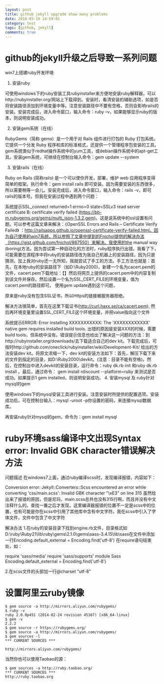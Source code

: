 ```yaml
---
layout: post
title: github jekyll upgrade show many problems
date: 2016-03-10 14:59:01
category: test
tags: [github, jekyll]
comments: true
---
```


# github的jekyll升级之后导致一系列问题

win7上搭建ruby开发环境
1. 安装ruby

可使用windows下的ruby安装工具rubyinstaller来方便地安装ruby解释器，可以http://rubyinstaller.org/网站上下载得到。安装时，看清安装的辅助选项，如是否将安装路径添加到环境变量中等。注意安装路径中不要有空格，否则会影响rails的安装。安装完成后，进入命令窗口，输入命令：ruby –v，如果能够显示ruby的版本，则说明安装成功。

2. 安装gem系统（在线）

RubyGems（简称 gems）是一个用于对 Rails 组件进行打包的 Ruby 打包系统。 它提供一个分发 Ruby 程序和库的标准格式，还提供一个管理程序包安装的工具。gem系统类似于redhat操作系统中的yum工具，或debian操作系统中的apt-get工具。安装gem系统，可继续在控制台输入命令：gem update –-system

3. 安装rails（在线）

Ruby on Rails (简称rails) 是一个可以使你开发，部署，维护 web 应用程序变得简单的框架。执行命令：gem install rails 即可安装。因为需要安装的东西很多，所以需要稍等一会儿。安装完成后，进入命令窗口，输入命令：rails -v，即可rails的版本号。但我在安装过程中遇到两个问题：

系统提示SSL_connect returned=1 errno=0 state=SSLv3 read server certificate B: certificate verify failed (https://bb-m.rubygems.org/gems/multi_json-1.3.2.gem)。这是说系统中的ssl设置有问题。可以参考这篇文章来解决：《OpenSSL Errors and Rails – Certificate Verify Failed》 ：http://railsapps.github.io/openssl-certificate-verify-failed.html。因为自己使用的win7系统，所以参照了文章中提到的Fnichol提供的解决办法（https://gist.github.com/fnichol/867550）来解决。我使用的the manual way (boring)方法，因为尝试第一种自动化的方法时，ruby程序执行出错。我看了下，可能需要在源程序中将ruby的安装路径改为我自己机器上的安装路径。因为只是猜测，加上我对ruby还一无所知，我就尝试了手工的方法。手工方法也就是：首先，在本地ruby的安装路径下（如D:\Ruby2000)，新建一个名为cacert.pem的文件，cacert.pem下载地址：【】然后将网页上提供的cacert.pem中的内容复制到该文件并保存。然后设置一个名为SSL_CERT_FILE的环境变量，值为cacert.pem的路径即可。
使用gem update遇到这个问题，

原来是ruby没有包含SSL证书，所以Https的链接被服务器拒绝。

解决方法很简单，首先在这里下载证书(http://curl.haxx.se/ca/cacert.pem), 然后再环境变量里设置SSL_CERT_FILE这个环境变量，并把value指向这个文件

<!--more-->

系统提示ERROR: Error installing XXXXXXXXXXX: The 'XXXXXXXXXXXX' native gem requires installed build tools. 出错的原因是安装XXX的时候，需要build tools，但系统中没有。错误提示信息也给出了解决这一问题的方法：到http://rubyinstaller.org/downloads/去下载适合自己的dev kit。下载完成后，可按时http://github.com/oneclick/rubyinstaller/wiki/Development-Kit/ 给出的方法安装dev kit。将原文浓缩一下，dev kit的安装方法如下：首先，解压下载下来的文件到指定的目录，如D:\Ruby2000\devkit。(注意：目录不能有空格)。然后，在控制台中进入devkit的安装目录，运行命令：ruby dk.rb init 和ruby dk.rb install 。最后，通过命令： gem install rdiscount --platform=ruby 来测试是否成功。如果提示1 gem installed，则说明安装成功。
4. 安装mysql 及 ruby针对mysql的gem

 使用windows下的mysql安装工具进行安装。注意安装时所提供的配置选项。安装成功后，可在控制台输入：mysql -uroot -p你设置的密码，来连接mysql数据库。

再安装ruby针对mysql的gem，命令为：gem install mysql


# ruby环境sass编译中文出现Syntax error: Invalid GBK character错误解决方法
问题描述
在windows7上面，通过ruby编译scss时，发现编译报错，内容如下：

Conversion error: Jekyll::Converters::Scss encountered an error while converting 'css/main.scss':
                         Invalid GBK character "\xE3" on line 315
虽然给出来了报错的原因，但是尼玛，main.scss总共也没有315行啊，而且并没有中文注释什么的。查找一番之后才发现，这里编译器报错的位置不一定是scss中的位置，也有可能是你在scss中引用了其他库中含有中文字符。我在scss中引入了字体文件，文件中包含了中文字符

解决办法
1.在ruby的安装目录下找到engine.rb文件，目录格式如D:\ruby\Ruby21\lib\ruby\gems\2.1.0\gems\sass-3.4.15\lib\sass在文件中添加一行Encoding.default_external = Encoding.find('utf-8')
在require语句结束处，如：

require 'sass/media'
require 'sass/supports'
module Sass   
Encoding.default_external = Encoding.find('utf-8')

2.在scss文件的头部加一行@charset "utf-8"


# 设置阿里云ruby镜像

```shell
$ gem source -a http://mirrors.aliyun.com/rubygems/
$ ruby -v
ruby 2.0.0p451 (2014-02-24 revision 45167) [x86_64-linux]
$ gem -v
2.2.2
$ gem source -r https://rubygems.org/
$ gem source -a http://mirrors.aliyun.com/rubygems/
$ gem sources -l
*** CURRENT SOURCES ***

http://mirrors.aliyun.com/rubygems/
```

当然你也可以使用Taobao的源：
```shell
$ gem sources -a http://ruby.taobao.org/
*** CURRENT SOURCES ***
http://ruby.taobao.org
```






 
